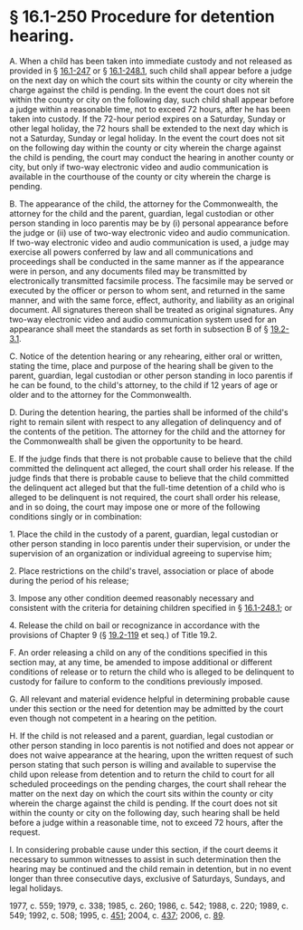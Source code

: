 # § 16.1-250 Procedure for detention hearing.

<p>A. When a child has been taken into immediate custody and not released as provided in § <a href='http://law.lis.virginia.gov/vacode/16.1-247/'>16.1-247</a> or § <a href='http://law.lis.virginia.gov/vacode/16.1-248.1/'>16.1-248.1</a>, such child shall appear before a judge on the next day on which the court sits within the county or city wherein the charge against the child is pending. In the event the court does not sit within the county or city on the following day, such child shall appear before a judge within a reasonable time, not to exceed 72 hours, after he has been taken into custody. If the 72-hour period expires on a Saturday, Sunday or other legal holiday, the 72 hours shall be extended to the next day which is not a Saturday, Sunday or legal holiday. In the event the court does not sit on the following day within the county or city wherein the charge against the child is pending, the court may conduct the hearing in another county or city, but only if two-way electronic video and audio communication is available in the courthouse of the county or city wherein the charge is pending.</p><p>B. The appearance of the child, the attorney for the Commonwealth, the attorney for the child and the parent, guardian, legal custodian or other person standing in loco parentis may be by (i) personal appearance before the judge or (ii) use of two-way electronic video and audio communication. If two-way electronic video and audio communication is used, a judge may exercise all powers conferred by law and all communications and proceedings shall be conducted in the same manner as if the appearance were in person, and any documents filed may be transmitted by electronically transmitted facsimile process. The facsimile may be served or executed by the officer or person to whom sent, and returned in the same manner, and with the same force, effect, authority, and liability as an original document. All signatures thereon shall be treated as original signatures. Any two-way electronic video and audio communication system used for an appearance shall meet the standards as set forth in subsection B of § <a href='http://law.lis.virginia.gov/vacode/19.2-3.1/'>19.2-3.1</a>.</p><p>C. Notice of the detention hearing or any rehearing, either oral or written, stating the time, place and purpose of the hearing shall be given to the parent, guardian, legal custodian or other person standing in loco parentis if he can be found, to the child's attorney, to the child if 12 years of age or older and to the attorney for the Commonwealth.</p><p>D. During the detention hearing, the parties shall be informed of the child's right to remain silent with respect to any allegation of delinquency and of the contents of the petition. The attorney for the child and the attorney for the Commonwealth shall be given the opportunity to be heard.</p><p>E. If the judge finds that there is not probable cause to believe that the child committed the delinquent act alleged, the court shall order his release. If the judge finds that there is probable cause to believe that the child committed the delinquent act alleged but that the full-time detention of a child who is alleged to be delinquent is not required, the court shall order his release, and in so doing, the court may impose one or more of the following conditions singly or in combination:</p><p>1. Place the child in the custody of a parent, guardian, legal custodian or other person standing in loco parentis under their supervision, or under the supervision of an organization or individual agreeing to supervise him;</p><p>2. Place restrictions on the child's travel, association or place of abode during the period of his release;</p><p>3. Impose any other condition deemed reasonably necessary and consistent with the criteria for detaining children specified in § <a href='http://law.lis.virginia.gov/vacode/16.1-248.1/'>16.1-248.1</a>; or</p><p>4. Release the child on bail or recognizance in accordance with the provisions of Chapter 9 (§ <a href='http://law.lis.virginia.gov/vacode/19.2-119/'>19.2-119</a> et seq.) of Title 19.2.</p><p>F. An order releasing a child on any of the conditions specified in this section may, at any time, be amended to impose additional or different conditions of release or to return the child who is alleged to be delinquent to custody for failure to conform to the conditions previously imposed.</p><p>G. All relevant and material evidence helpful in determining probable cause under this section or the need for detention may be admitted by the court even though not competent in a hearing on the petition.</p><p>H. If the child is not released and a parent, guardian, legal custodian or other person standing in loco parentis is not notified and does not appear or does not waive appearance at the hearing, upon the written request of such person stating that such person is willing and available to supervise the child upon release from detention and to return the child to court for all scheduled proceedings on the pending charges, the court shall rehear the matter on the next day on which the court sits within the county or city wherein the charge against the child is pending. If the court does not sit within the county or city on the following day, such hearing shall be held before a judge within a reasonable time, not to exceed 72 hours, after the request.</p><p>I. In considering probable cause under this section, if the court deems it necessary to summon witnesses to assist in such determination then the hearing may be continued and the child remain in detention, but in no event longer than three consecutive days, exclusive of Saturdays, Sundays, and legal holidays.</p><p>1977, c. 559; 1979, c. 338; 1985, c. 260; 1986, c. 542; 1988, c. 220; 1989, c. 549; 1992, c. 508; 1995, c. <a href='http://lis.virginia.gov/cgi-bin/legp604.exe?951+ful+CHAP0451'>451</a>; 2004, c. <a href='http://lis.virginia.gov/cgi-bin/legp604.exe?041+ful+CHAP0437'>437</a>; 2006, c. <a href='http://lis.virginia.gov/cgi-bin/legp604.exe?061+ful+CHAP0089'>89</a>.</p>